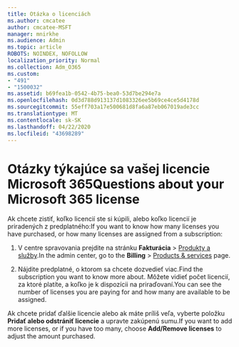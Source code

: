 ```yaml
---
title: Otázka o licenciách
ms.author: cmcatee
author: cmcatee-MSFT
manager: mnirkhe
ms.audience: Admin
ms.topic: article
ROBOTS: NOINDEX, NOFOLLOW
localization_priority: Normal
ms.collection: Adm_O365
ms.custom:
- "491"
- "1500032"
ms.assetid: b69fea1b-0542-4b75-bea0-53d7be294e7a
ms.openlocfilehash: 0d3d788d913137d1083326ee5b69ce4ce5d4178d
ms.sourcegitcommit: 55eff703a17e500681d8fa6a87eb067019ade3cc
ms.translationtype: MT
ms.contentlocale: sk-SK
ms.lasthandoff: 04/22/2020
ms.locfileid: "43698289"
---
```

# <a name="questions-about-your-microsoft-365-license"></a><span data-ttu-id="d06c6-102">Otázky týkajúce sa vašej licencie Microsoft 365</span><span class="sxs-lookup"><span data-stu-id="d06c6-102">Questions about your Microsoft 365 license</span></span>

<span data-ttu-id="d06c6-103">Ak chcete zistiť, koľko licencií ste si kúpili, alebo koľko licencií je priradených z predplatného:</span><span class="sxs-lookup"><span data-stu-id="d06c6-103">If you want to know how many licenses you have purchased, or how many licenses are assigned from a subscription:</span></span>
  
1. <span data-ttu-id="d06c6-104">V centre spravovania prejdite na stránku **Fakturácia** \> [Produkty a služby](https://go.microsoft.com/fwlink/p/?linkid=842054).</span><span class="sxs-lookup"><span data-stu-id="d06c6-104">In the admin center, go to the **Billing** \> [Products & services](https://go.microsoft.com/fwlink/p/?linkid=842054) page.</span></span>

2. <span data-ttu-id="d06c6-105">Nájdite predplatné, o ktorom sa chcete dozvedieť viac.</span><span class="sxs-lookup"><span data-stu-id="d06c6-105">Find the subscription you want to know more about.</span></span> <span data-ttu-id="d06c6-106">Môžete vidieť počet licencií, za ktoré platíte, a koľko je k dispozícii na priraďovaní.</span><span class="sxs-lookup"><span data-stu-id="d06c6-106">You can see the number of licenses you are paying for and how many are available to be assigned.</span></span>

<span data-ttu-id="d06c6-107">Ak chcete pridať ďalšie licencie alebo ak máte príliš veľa, vyberte položku **Pridať alebo odstrániť licencie** a upravte zakúpenú sumu.</span><span class="sxs-lookup"><span data-stu-id="d06c6-107">If you want to add more licenses, or if you have too many, choose **Add/Remove licenses** to adjust the amount purchased.</span></span>